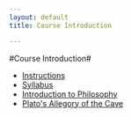 ```yaml
---
layout: default
title: Course Introduction

---
```


#Course Introduction#


+ [Instructions](Instructions)
+ [Syllabus](http://scoconno.github.io/Teaching/Intro/Syllabus.pdf)
+ [Introduction to Philosophy](Introduction)
+ [Plato's Allegory of the Cave](https://www.youtube.com/watch?v=h55X9LJTAg4)
